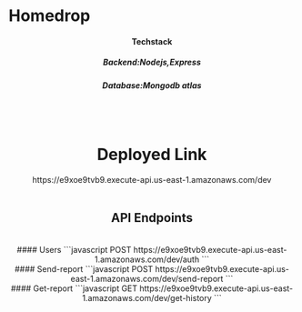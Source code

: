 # H o m e d r o p 

<div align="center">
<h4>Techstack</h4>
<h5>Backend:Nodejs,Express</h5>
<h5>Database:Mongodb atlas</h5>

  <br> <br>
 <h1>Deployed Link</h1>
 https://e9xoe9tvb9.execute-api.us-east-1.amazonaws.com/dev  <br> <br>

  
 ## API Endpoints
 <br>
    #### Users
    ```javascript
       POST  https://e9xoe9tvb9.execute-api.us-east-1.amazonaws.com/dev/auth
         ```
         <br>
    #### Send-report
    ```javascript
       POST  https://e9xoe9tvb9.execute-api.us-east-1.amazonaws.com/dev/send-report
      ```
      <br>
    #### Get-report
    ```javascript
       GET  https://e9xoe9tvb9.execute-api.us-east-1.amazonaws.com/dev/get-history
    ```
    
    
   
   
  
</div>
 
 
